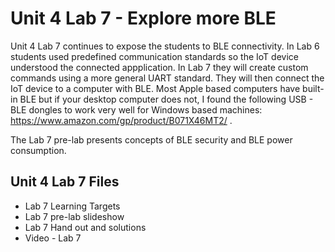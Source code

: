 # Unit 4 Lab 7 - Explore more BLE

Unit 4 Lab 7 continues to expose the students to BLE connectivity.  In Lab 6 students used predefined 
communication standards so the IoT device understood the connected appplication.  In Lab 7 they will 
create custom commands using a more general UART standard.  They will then connect the IoT device to a 
computer with BLE.  Most Apple based computers have built-in BLE but if your desktop computer does not, 
I found the following USB - BLE dongles to work very well for Windows based machines: 
https://www.amazon.com/gp/product/B071X46MT2/ .

The Lab 7 pre-lab presents concepts of BLE security and BLE power consumption.

## Unit 4 Lab 7 Files

* Lab 7 Learning Targets
* Lab 7 pre-lab slideshow
* Lab 7 Hand out and solutions
* Video - Lab 7
